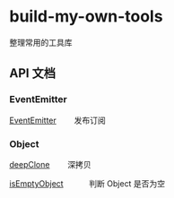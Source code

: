 # build-my-own-tools

整理常用的工具库

## API 文档

### EventEmitter
[EventEmitter](src/EventEmitter/EventEmitter.js)   发布订阅


### Object

[deepClone](src/object/deepClone.js)   深拷贝


[isEmptyObject](src/object/isEmptyObject.js)    判断 Object 是否为空
